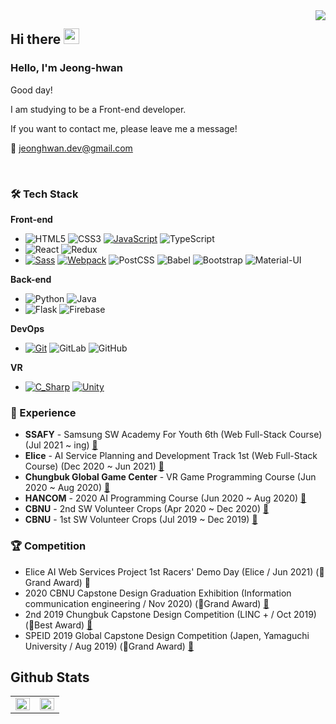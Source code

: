 <div align="right">
  <a href="https://hits.seeyoufarm.com">
    <img src="https://hits.seeyoufarm.com/api/count/incr/badge.svg?url=https%3A%2F%2Fgithub.com%2FJeongHwan-dev&count_bg=%23769CDD&title_bg=%238E8E8E&icon=github.svg&icon_color=%23E7E7E7&title=hits&edge_flat=false" align="right" />
  </a>
</div>

<h2>Hi there <img src="https://media.giphy.com/media/hvRJCLFzcasrR4ia7z/giphy.gif" width="25px" /></h2>

### Hello, I'm Jeong-hwan

Good day!

I am studying to be a Front-end developer.

If you want to contact me, please leave me a message!

:email: jeonghwan.dev@gmail.com

<br />

### 🛠 Tech Stack

**Front-end**

- ![HTML5](https://img.shields.io/badge/-HTML5-E34F26?&logo=html5&logoColor=white) ![CSS3](https://img.shields.io/badge/-CSS3-1572B6?&logo=css3&logoColor=white) [![JavaScript](https://img.shields.io/badge/-JavaScript-F7DF1E?&logo=javascript&logoColor=white)](https://github.com/JeongHwan-dev/javascript-guide) ![TypeScript](https://img.shields.io/badge/-TypeScript-3178C6?&logo=typescript&logoColor=white)
- ![React](https://img.shields.io/badge/-React-61DAFB?&logo=react&logoColor=white) ![Redux](https://img.shields.io/badge/-Redux-764ABC?&logo=redux&logoColor=white)
- [![Sass](https://img.shields.io/badge/-Sass-CC6699?&logo=sass&logoColor=white)](https://github.com/JeongHwan-dev/sass-guide) [![Webpack](https://img.shields.io/badge/-Webpack-8DD6F9?&logo=webpack&logoColor=white)](https://github.com/JeongHwan-dev/webpack-template-basic) ![PostCSS](https://img.shields.io/badge/-PostCSS-DD3A0A?&logo=postcss&logoColor=white) ![Babel](https://img.shields.io/badge/-Babel-F9DC3E?&logo=babel&logoColor=white) ![Bootstrap](https://img.shields.io/badge/-Bootstrap-7952B3?&logo=bootstrap&logoColor=white) ![Material-UI](https://img.shields.io/badge/-Material_UI-0081CB?&logo=material-ui&logoColor=white)

**Back-end**

- ![Python](https://img.shields.io/badge/-Python-3776AB?&logo=python&logoColor=white) ![Java](https://img.shields.io/badge/-Java-007396?&logo=java&logoColor=white)
- ![Flask](https://img.shields.io/badge/-Flask-333?&logo=flask&logoColor=white) ![Firebase](https://img.shields.io/badge/-Firebase-FFCA28?&logo=firebase&logoColor=white)

**DevOps**

- [![Git](https://img.shields.io/badge/-Git-F05032?&logo=git&logoColor=white)](https://github.com/JeongHwan-dev/git-guide) ![GitLab](https://img.shields.io/badge/-GitLab-FCA121?&logo=gitLab&logoColor=white) ![GitHub](https://img.shields.io/badge/-GitHub-181717?&logo=github&logoColor=white)

**VR**

- [![C_Sharp](https://img.shields.io/badge/-C_Sharp-484848?&logo=csharp&logoColor=white)](https://github.com/JeongHwan-dev/VR-FPS-Shooting-Game) [![Unity](https://img.shields.io/badge/-Unity-818181?&logo=unity&logoColor=white)](https://github.com/JeongHwan-dev/VR-FPS-Shooting-Game)

### 💫 Experience

- **SSAFY** - Samsung SW Academy For Youth 6th (Web Full-Stack Course) (Jul 2021 ~ ing) [:link:](https://www.ssafy.com/ksp/jsp/swp/swpMain.jsp)
- **Elice** - AI Service Planning and Development Track 1st (Web Full-Stack Course) (Dec 2020 ~ Jun 2021) [:link:](https://elicetrack.oopy.io/)
- **Chungbuk Global Game Center** - VR Game Programming Course (Jun 2020 ~ Aug 2020) [:link:](https://www.cjculture.org/home/sub.php?menukey=469&mod=view&no=14807&page=3&search=9&kwd=%EA%B2%8C%EC%9E%84&scode=00000003)
- **HANCOM** - 2020 AI Programming Course (Jun 2020 ~ Aug 2020) [:link:](http://cbist.or.kr/home/sub.do?mncd=117&mode=view&no=14209060&searchCondition=9&searchKeyword=%EC%B6%A9%EC%B2%AD%EA%B6%8C)
- **CBNU** - 2nd SW Volunteer Crops (Apr 2020 ~ Dec 2020) [:link:](http://www.cbiz.kr/news/articleView.html?idxno=19221)
- **CBNU** - 1st SW Volunteer Crops (Jul 2019 ~ Dec 2019) [:link:](http://www.cbiz.kr/news/articleView.html?idxno=16944)

### :trophy: Competition

- Elice AI Web Services Project 1st Racers' Demo Day (Elice / Jun 2021) (🥇Grand Award) :link:
- 2020 CBNU Capstone Design Graduation Exhibition (Information communication engineering / Nov 2020) (🥇Grand Award) [:link:](https://blog.naver.com/cbnuece/222162092864)
- 2nd 2019 Chungbuk Capstone Design Competition (LINC + / Oct 2019) (🥈Best Award) [:link:](http://www.cbiz.kr/news/articleView.html?idxno=17479)
- SPEID 2019 Global Capstone Design Competition (Japen, Yamaguchi University / Aug 2019) (🥇Grand Award) [:link:](http://www.cbiz.kr/news/articleView.html?idxno=17077)

## Github Stats

<table>
  <tr>
    <td valign="top" width="50%">
      <img src="https://github-readme-stats.vercel.app/api?username=JeongHwan-dev&show_icons=true&count_private=true&theme=react" align="left" style="width: 100%" />
    </td>
    <td valign="top" width="50%">
      <img src="https://github-readme-stats.vercel.app/api/top-langs/?username=JeongHwan-dev&hide_border=true&layout=compact&theme=react" align="left" style="width: 100%" />
    </td>
  </tr>
</table>
